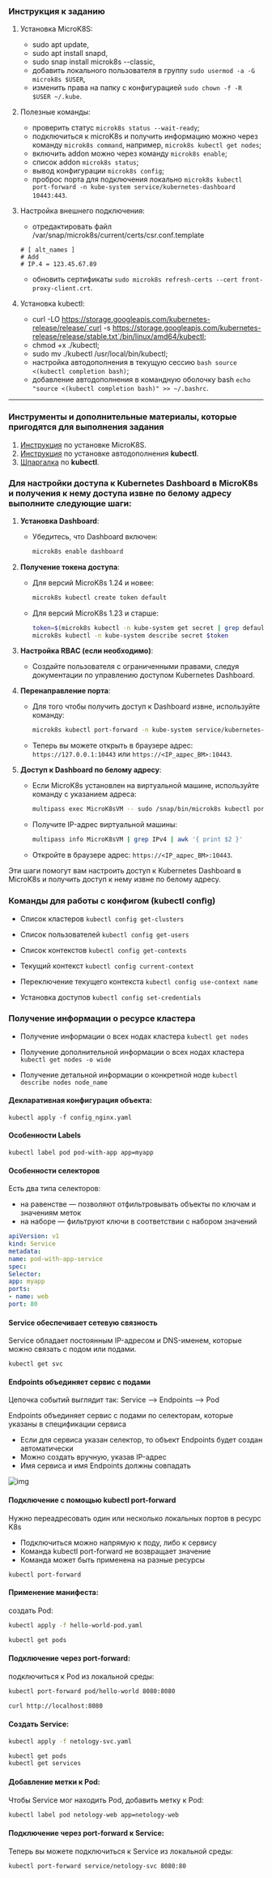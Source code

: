 ### Инструкция к заданию

1. Установка MicroK8S:
    - sudo apt update,
    - sudo apt install snapd,
    - sudo snap install microk8s --classic,
    - добавить локального пользователя в группу `sudo usermod -a -G microk8s $USER`,
    - изменить права на папку с конфигурацией `sudo chown -f -R $USER ~/.kube`.

2. Полезные команды:
    - проверить статус `microk8s status --wait-ready`;
    - подключиться к microK8s и получить информацию можно через команду `microk8s command`, например, `microk8s kubectl get nodes`;
    - включить addon можно через команду `microk8s enable`; 
    - список addon `microk8s status`;
    - вывод конфигурации `microk8s config`;
    - проброс порта для подключения локально `microk8s kubectl port-forward -n kube-system service/kubernetes-dashboard 10443:443`.

3. Настройка внешнего подключения:
    - отредактировать файл /var/snap/microk8s/current/certs/csr.conf.template
    ```shell
    # [ alt_names ]
    # Add
    # IP.4 = 123.45.67.89
    ```
    - обновить сертификаты `sudo microk8s refresh-certs --cert front-proxy-client.crt`.

4. Установка kubectl:
    - curl -LO https://storage.googleapis.com/kubernetes-release/release/`curl -s https://storage.googleapis.com/kubernetes-release/release/stable.txt`/bin/linux/amd64/kubectl;
    - chmod +x ./kubectl;
    - sudo mv ./kubectl /usr/local/bin/kubectl;
    - настройка автодополнения в текущую сессию `bash source <(kubectl completion bash)`;
    - добавление автодополнения в командную оболочку bash `echo "source <(kubectl completion bash)" >> ~/.bashrc`.

------

### Инструменты и дополнительные материалы, которые пригодятся для выполнения задания

1. [Инструкция](https://microk8s.io/docs/getting-started) по установке MicroK8S.
2. [Инструкция](https://kubernetes.io/ru/docs/reference/kubectl/cheatsheet/#bash) по установке автодополнения **kubectl**.
3. [Шпаргалка](https://kubernetes.io/ru/docs/reference/kubectl/cheatsheet/) по **kubectl**.



### Для настройки доступа к Kubernetes Dashboard в MicroK8s и получения к нему доступа извне по белому адресу выполните следующие шаги:

1. **Установка Dashboard**:
   - Убедитесь, что Dashboard включен:
     ```bash
     microk8s enable dashboard
     ```

2. **Получение токена доступа**:
   - Для версий MicroK8s 1.24 и новее:
     ```bash
     microk8s kubectl create token default
     ```
   - Для версий MicroK8s 1.23 и старше:
     ```bash
     token=$(microk8s kubectl -n kube-system get secret | grep default-token | cut -d " " -f1)
     microk8s kubectl -n kube-system describe secret $token
     ```

3. **Настройка RBAC (если необходимо)**:
   - Создайте пользователя с ограниченными правами, следуя документации по управлению доступом Kubernetes Dashboard.

4. **Перенаправление порта**:
   - Для того чтобы получить доступ к Dashboard извне, используйте команду:
     ```bash
     microk8s kubectl port-forward -n kube-system service/kubernetes-dashboard 10443:443 --address 0.0.0.0 (лучше свой белый)
     ```
   - Теперь вы можете открыть в браузере адрес: `https://127.0.0.1:10443` или `https://<IP_адрес_ВМ>:10443`.

5. **Доступ к Dashboard по белому адресу**:
   - Если MicroK8s установлен на виртуальной машине, используйте команду с указанием адреса:
     ```bash
     multipass exec MicroK8sVM -- sudo /snap/bin/microk8s kubectl port-forward -n kube-system service/kubernetes-dashboard 10443:443 --address 0.0.0.0
     ```
   - Получите IP-адрес виртуальной машины:
     ```bash
     multipass info MicroK8sVM | grep IPv4 | awk '{ print $2 }'
     ```
   - Откройте в браузере адрес: `https://<IP_адрес_ВМ>:10443`.

Эти шаги помогут вам настроить доступ к Kubernetes Dashboard в MicroK8s и получить доступ к нему извне по белому адресу.



### Команды для работы с конфигом (kubectl conﬁg)

- Список кластеров
`kubectl config get-clusters`

- Список пользователей
`kubectl config get-users`

- Список контекстов
`kubectl config get-contexts`

- Текущий контекст
`kubectl config current-context`

- Переключение текущего контекста
`kubectl config use-context name`

- Установка доступов
`kubectl config set-credentials`


### Получение информации о ресурсе кластера

- Получение информации о всех нодах кластера
`kubectl get nodes`

- Получение дополнительной информации о всех нодах кластера
`kubectl get nodes -o wide`

- Получение детальной информации о конкретной ноде
`kubectl describe nodes node_name`



#### Декларативная конфигурация объекта:
`kubectl apply -f config_nginx.yaml`

#### Особенности Labels
`kubectl label pod pod-with-app app=myapp`

#### Особенности селекторов
Есть два типа селекторов:
- на равенстве — позволяют отфильтровывать объекты по ключам и значениям меток
- на наборе — фильтруют ключи в соответствии с набором значений

```yaml
apiVersion: v1 
kind: Service 
metadata:
name: pod-with-app-service
spec:
Selector: 
app: myapp
ports:
- name: web 
port: 80
```

#### Service обеспечивает сетевую связность
Service обладает постоянным IP-адресом и DNS-именем, которые можно связать с 
подом или подами.

`kubectl get svc`

#### Endpoints объединяет сервис с подами
Цепочка событий выглядит так: Service —> Endpoints —> Pod

Endpoints объединяет сервис с подами по селекторам, которые указаны в спецификации сервиса
- Если для сервиса указан селектор, то объект Endpoints будет создан автоматически
- Можно создать вручную, указав IP-адрес
- Имя сервиса и имя Endpoints должны совпадать

![img](image.png)


#### Подключение с помощью kubectl port-forward

Нужно переадресовать один или несколько локальных портов в ресурс K8s

- Подключиться можно напрямую к поду, либо к сервису
- Команда kubectl port-forward не возвращает значение
- Команда может быть применена на разные ресурсы

`kubectl port-forward`



#### Применение манифеста:
создать Pod:

```bash
kubectl apply -f hello-world-pod.yaml
```

```bash
kubectl get pods
   ```

#### Подключение через port-forward:
подключиться к Pod из локальной среды:

```bash
kubectl port-forward pod/hello-world 8080:8080
```

```bash
curl http://localhost:8080
```

#### Создать Service:

```bash
kubectl apply -f netology-svc.yaml
```

```bash
kubectl get pods
kubectl get services
```

#### Добавление метки к Pod:
Чтобы Service мог находить Pod, добавить метку к Pod:

```bash
kubectl label pod netology-web app=netology-web
```

#### Подключение через port-forward к Service:
Теперь вы можете подключиться к Service из локальной среды:

```bash
kubectl port-forward service/netology-svc 8080:80
```





